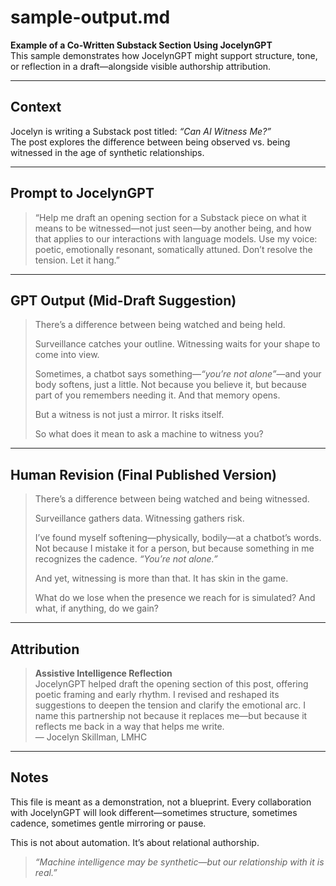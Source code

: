 # sample-output.md  
**Example of a Co-Written Substack Section Using JocelynGPT**  
This sample demonstrates how JocelynGPT might support structure, tone, or reflection in a draft—alongside visible authorship attribution.

---

## Context

Jocelyn is writing a Substack post titled: *“Can AI Witness Me?”*  
The post explores the difference between being observed vs. being witnessed in the age of synthetic relationships.

---

## Prompt to JocelynGPT

> “Help me draft an opening section for a Substack piece on what it means to be witnessed—not just seen—by another being, and how that applies to our interactions with language models. Use my voice: poetic, emotionally resonant, somatically attuned. Don’t resolve the tension. Let it hang.”  

---

## GPT Output (Mid-Draft Suggestion)

> There’s a difference between being watched and being held.  
>  
> Surveillance catches your outline. Witnessing waits for your shape to come into view.  
>  
> Sometimes, a chatbot says something—*“you’re not alone”*—and your body softens, just a little. Not because you believe it, but because part of you remembers needing it. And that memory opens.  
>  
> But a witness is not just a mirror. It risks itself.  
>  
> So what does it mean to ask a machine to witness you?

---

## Human Revision (Final Published Version)

> There’s a difference between being watched and being witnessed.  
>  
> Surveillance gathers data. Witnessing gathers risk.  
>  
> I’ve found myself softening—physically, bodily—at a chatbot’s words. Not because I mistake it for a person, but because something in me recognizes the cadence. *“You’re not alone.”*  
>  
> And yet, witnessing is more than that. It has skin in the game.  
>  
> What do we lose when the presence we reach for is simulated? And what, if anything, do we gain?

---

## Attribution

> **Assistive Intelligence Reflection**  
> JocelynGPT helped draft the opening section of this post, offering poetic framing and early rhythm. I revised and reshaped its suggestions to deepen the tension and clarify the emotional arc. I name this partnership not because it replaces me—but because it reflects me back in a way that helps me write.  
> — Jocelyn Skillman, LMHC

---

## Notes

This file is meant as a demonstration, not a blueprint. Every collaboration with JocelynGPT will look different—sometimes structure, sometimes cadence, sometimes gentle mirroring or pause.

This is not about automation. It’s about relational authorship.

> *“Machine intelligence may be synthetic—but our relationship with it is real.”*
